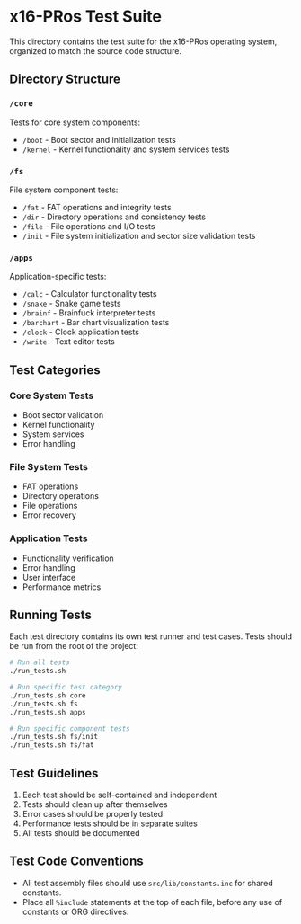 # x16-PRos Test Suite

This directory contains the test suite for the x16-PRos operating system, organized to match the source code structure.

## Directory Structure

### `/core`

Tests for core system components:

- `/boot` - Boot sector and initialization tests
- `/kernel` - Kernel functionality and system services tests

### `/fs`

File system component tests:

- `/fat` - FAT operations and integrity tests
- `/dir` - Directory operations and consistency tests
- `/file` - File operations and I/O tests
- `/init` - File system initialization and sector size validation tests

### `/apps`

Application-specific tests:

- `/calc` - Calculator functionality tests
- `/snake` - Snake game tests
- `/brainf` - Brainfuck interpreter tests
- `/barchart` - Bar chart visualization tests
- `/clock` - Clock application tests
- `/write` - Text editor tests

## Test Categories

### Core System Tests

- Boot sector validation
- Kernel functionality
- System services
- Error handling

### File System Tests

- FAT operations
- Directory operations
- File operations
- Error recovery

### Application Tests

- Functionality verification
- Error handling
- User interface
- Performance metrics

## Running Tests

Each test directory contains its own test runner and test cases. Tests should be run from the root of the project:

```bash
# Run all tests
./run_tests.sh

# Run specific test category
./run_tests.sh core
./run_tests.sh fs
./run_tests.sh apps

# Run specific component tests
./run_tests.sh fs/init
./run_tests.sh fs/fat
```

## Test Guidelines

1. Each test should be self-contained and independent
2. Tests should clean up after themselves
3. Error cases should be properly tested
4. Performance tests should be in separate suites
5. All tests should be documented

## Test Code Conventions

- All test assembly files should use `src/lib/constants.inc` for shared constants.
- Place all `%include` statements at the top of each file, before any use of constants or ORG directives.
